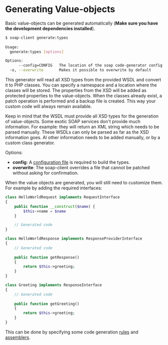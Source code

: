 # Generating Value-objects

Basic value-objects can be generated automatically (**Make sure you have the development dependencies installed**).

```sh
$ soap-client generate:types
                                                                                                                                       [16:13:38]
Usage:
  generate:types [options]

Options:
      --config=CONFIG   The location of the soap code-generator config file
  -o, --overwrite       Makes it possible to overwrite by default

```

This generator will read all XSD types from the provided WSDL and convert it to PHP classes.
 You can specify a namespace and a location where the classes will be stored.
 The properties from the XSD will be added as protected properties to the value-objects.
 When the classes already exist, a patch operation is performed and a backup file is created. 
 This way your custom code will always remain available.

Keep in mind that the WSDL must provide all XSD types for the generation of value-objects.
 Some exotic SOAP services don't provide much information. For example: they will return an XML string which needs to be parsed manually.
 These WSDLs can only be parsed as far as the XSD information goes.
 Al other information needs to be added manually, or by a custom class generator.

Options:

- **config**: A [configuration file](../code-generation/configuration.md) is required to build the types. 
- **overwrite**: The soap-client overrides a file that cannot be patched without asking for confirmation.


When the value objects are generated, you will still need to customize them.
 For example by adding the required interfaces:

```php
class HelloWorldRequest implements RequestInterface
{
    public function __construct($name) {
        $this->name = $name
    }

    // Generated code
}

class HelloWorldResponse implements ResponseProviderInterface
{
    // Generated code
    
    public function getResponse()
    {
        return $this->greeting;
    }
}

class Greeting implements ResponseInterface
{
    // Generated code
    
    public function getGreeting()
    {
        return $this->greeting;
    }
}

```

This can be done by specifying some code generation [rules](../code-generation/rules.md) and [assemblers](../code-generation/assemblers.md).
